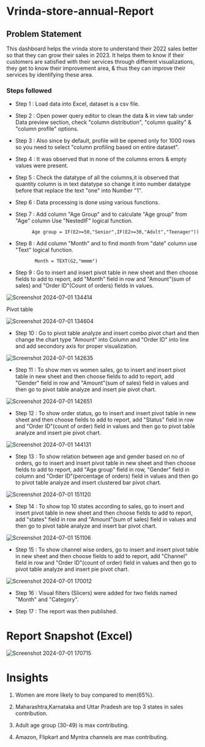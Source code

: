 # Vrinda-store-annual-Report


## Problem Statement

This dashboard helps the vrinda store to understand their 2022 sales better so that they can grow their sales in 2023. It helps them to know if their customers are satisfied with their services through different visualizations, they get to know their improvement area, & thus they can improve their services by identifying these area.

### Steps followed 

- Step 1 : Load data into Excel, dataset is a csv file.
- Step 2 : Open power query editor to clean the data & in view tab under Data preview section, check "column distribution", "column quality" & "column profile" options.
- Step 3 : Also since by default, profile will be opened only for 1000 rows so you need to select "column profiling based on entire dataset".
- Step 4 : It was observed that in none of the columns errors & empty values were present.
- Step 5 : Check the datatype of all the columns,it is observed that quantity column is in text datatype so change it into number datatype before that replace the text "one" into Number "1". 
- Step 6 : Data processing is done using various functions. 
- Step 7 : Add column "Age Group" and to calculate "Age group" from "Age" column Use "NestedIF" logical function.

            Age group = IF(E2>=50,"Senior",IF(E2>=30,"Adult","Teenager"))

- Step 8 : Add column "Month" and to find month from "date" column use "Text" logical function.

             Month = TEXT(G2,"mmmm")
 
- Step 9 : Go to insert and insert pivot table in new sheet and then choose fields to add to report, add "Month" field in row and "Amount"(sum of sales) and "Order ID"(Count of orders) fields in values.
  
![Screenshot 2024-07-01 134414](https://github.com/Smitamane25/Ecommerce-Sales-Dashboard/assets/171058471/fdcfb4bf-5ba9-4785-b5bf-3029e63efb92)

Pivot table

![Screenshot 2024-07-01 134604](https://github.com/Smitamane25/Ecommerce-Sales-Dashboard/assets/171058471/20a495a9-395b-4612-aa89-522bfb7fc779)

- Step 10 : Go to pivot table analyze and insert combo pivot chart and then change the chart type "Amount" into Column and "Order ID" into line and add secondory axis for proper visualization.
  
![Screenshot 2024-07-01 142635](https://github.com/Smitamane25/Ecommerce-Sales-Dashboard/assets/171058471/fc34be22-9328-4957-bb27-508911d5d752)

- Step 11 : To show men vs women sales, go to insert and insert pivot table in new sheet and then choose fields to add to report, add "Gender" field in row and "Amount"(sum of sales) field in values and then go to pivot table analyze and insert pie pivot chart.
  
![Screenshot 2024-07-01 142651](https://github.com/Smitamane25/Ecommerce-Sales-Dashboard/assets/171058471/7cd6c3ff-b348-46cd-a8bc-643f921b8ac2)

- Step 12 : To show order status, go to insert and insert pivot table in new sheet and then choose fields to add to report, add "Status" field in row and "Order ID"(count of order) field in values and then go to pivot table analyze and insert pie pivot chart.
  
![Screenshot 2024-07-01 144131](https://github.com/Smitamane25/Ecommerce-Sales-Dashboard/assets/171058471/4002c689-13bb-4364-baef-ab3a19ae6128)

- Step 13 : To show relation between age and gender based on no of orders, go to insert and insert pivot table in new sheet and then choose fields to add to report, add "Age group" field in row, "Gender" field in column and "Order ID"(percentage of orders) field in values and then go to pivot table analyze and insert clustered bar pivot chart.
  
![Screenshot 2024-07-01 151120](https://github.com/Smitamane25/Ecommerce-Sales-Dashboard/assets/171058471/e0cbcd0d-5a8b-4511-8bcd-2591ec0fd2de)

- Step 14 : To show top 10 states according to sales, go to insert and insert pivot table in new sheet and then choose fields to add to report, add "states" field in row and "Amount"(sum of sales) field in values and then go to pivot table analyze and insert bar pivot chart.
  
![Screenshot 2024-07-01 151106](https://github.com/Smitamane25/Ecommerce-Sales-Dashboard/assets/171058471/1f76eb5a-bc69-4229-ba62-975094f697e5)

- Step 15 : To show channel wise orders, go to insert and insert pivot table in new sheet and then choose fields to add to report, add "Channel" field in row and "Order ID"(count of order) field in values and then go to pivot table analyze and insert pie pivot chart.
  
![Screenshot 2024-07-01 170012](https://github.com/Smitamane25/Ecommerce-Sales-Dashboard/assets/171058471/59c2526e-8dc5-47c6-b403-bf80b2bc9879)

- Step 16 : Visual filters (Slicers) were added for two fields named "Month" and "Category".
  

 
 - Step 17 : The report was then published.

 
 # Report Snapshot (Excel)

 
![Screenshot 2024-07-01 170715](https://github.com/Smitamane25/Ecommerce-Sales-Dashboard/assets/171058471/5bfbe2d7-62c2-4e91-8640-0ac3ae76665b)

# Insights

1. Women are more likely to buy compared to men(65%).

2. Maharashtra,Karnataka and Uttar Pradesh are top 3 states in sales contribution.

3. Adult age group (30-49) is max contributing.

4. Amazon, Flipkart and Myntra channels are max contributing.
